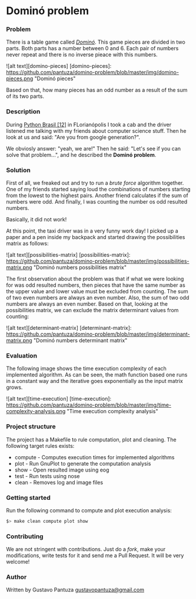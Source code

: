 # Dominó problem

### Problem

There is a table game called [*Dominó*](https://en.wikipedia.com/domino).
This game pieces are divided in two parts.
Both parts has a number between 0 and 6.
Each pair of numbers never repeat and there is no inverse pieace
with this numbers.

![alt text][domino-pieces]
[domino-pieces]: https://github.com/pantuza/domino-problem/blob/master/img/domino-pieces.png "Dominó pieces"

Based on that, how many pieces has an odd number as a result of the sum of
its two parts.

### Description

During [Python Brasil [12]](http://2016.pythonbrasil.org.br/) in FLorianópolis 
I took a cab and the driver listened me talking with my friends about
computer science stuff.
Then he look at us and said: "Are you from google generation?".

We obviosly answer: "yeah, we are!" Then he said: "Let's see if you can
solve that problem...", and he described the **Dominó problem**.

### Solution

First of all, we freaked out and try to run a *brute force* algorithm together.
One of my friends started saying loud the combinations of numbers starting from the lowest to the highest pairs.
Another friend calculates if the sum of numbers were odd.
And finally, I was counting the number os odd resulted numbers.

Basically, it did not work!

At this point, the taxi driver was in a very funny work day!
I picked up a paper and a pen inside my backpack and started drawing the possibilities matrix as follows:

![alt text][possibilities-matrix]
[possibilities-matrix]: https://github.com/pantuza/domino-problem/blob/master/img/possibilities-matrix.png "Dominó numbers possibilities matrix"

The first observation about the problem was that if what we were looking for was odd resulted numbers, then pieces that have the same number as the upper value and lower value must be excluded from counting. The sum of two even numbers are always an even number. Also, the sum of two odd numbers are always an even number. Based on that, looking at the possibilities matrix, we can exclude the matrix determinant values from counting:

![alt text][determinant-matrix]
[determinant-matrix]: https://github.com/pantuza/domino-problem/blob/master/img/determinant-matrix.png "Dominó numbers determinant matrix"


### Evaluation

The following image shows the time execution complexity of each implemented
algorithm.
As can be seen, the math function based one runs in a constant way and the
iterative goes exponentially as the input matrix grows.

![alt text][time-execution]
[time-execution]: https://github.com/pantuza/domino-problem/blob/master/img/time-complexity-analysis.png "Time execution complexity analysis"


### Project structure

The project has a Makefile to rule computation, plot and cleaning.
The following target rules exists:

- compute - Computes execution times for implemented algorithms
- plot    - Run GnuPlot to generate the computation analysis
- show    - Open resulted image using eog
- test    - Run tests using nose
- clean   - Removes log and image files


### Getting started

Run the following command to compute and plot execution analysis:

```bash
$> make clean compute plot show
```

### Contributing

We are not stringent with contributions.
Just do a *fork*, make your modifications, write tests for it and send me a
Pull Request. It will be very welcome!


### Author

Written by Gustavo Pantuza <gustavopantuza@gmail.com>
